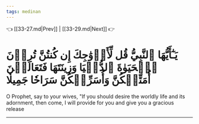 ```yaml
---
tags: medinan
---
```


👈 [[33-27.md|Prev]] | [[33-29.md|Next]] 👉

# يَـٰٓأَيُّهَا ٱلنَّبِيُّ قُل لِّأَزۡوَٰجِكَ إِن كُنتُنَّ تُرِدۡنَ ٱلۡحَيَوٰةَ ٱلدُّنۡيَا وَزِينَتَهَا فَتَعَالَيۡنَ أُمَتِّعۡكُنَّ وَأُسَرِّحۡكُنَّ سَرَاحٗا جَمِيلٗا

O Prophet, say to your wives, "If you should desire the worldly life and its adornment, then come, I will provide for you and give you a gracious release

---


